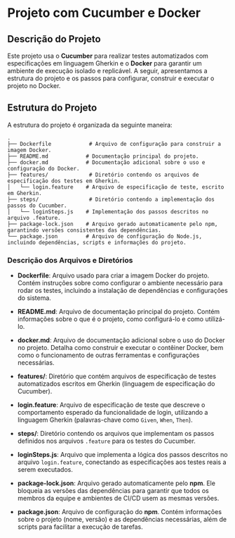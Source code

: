 # Projeto com Cucumber e Docker

## Descrição do Projeto

Este projeto usa o **Cucumber** para realizar testes automatizados com especificações em linguagem Gherkin e o **Docker** para garantir um ambiente de execução isolado e replicável. A seguir, apresentamos a estrutura do projeto e os passos para configurar, construir e executar o projeto no Docker.

## Estrutura do Projeto

A estrutura do projeto é organizada da seguinte maneira:

```
.
├── Dockerfile            # Arquivo de configuração para construir a imagem Docker.
├── README.md            # Documentação principal do projeto.
├── docker.md            # Documentação adicional sobre o uso e configuração do Docker.
├── features/             # Diretório contendo os arquivos de especificação dos testes em Gherkin.
│   └── login.feature    # Arquivo de especificação de teste, escrito em Gherkin.
├── steps/                # Diretório contendo a implementação dos passos do Cucumber.
│   └── loginSteps.js    # Implementação dos passos descritos no arquivo .feature.
├── package-lock.json    # Arquivo gerado automaticamente pelo npm, garantindo versões consistentes das dependências.
└── package.json         # Arquivo de configuração do Node.js, incluindo dependências, scripts e informações do projeto.
```

### Descrição dos Arquivos e Diretórios

- **Dockerfile**: Arquivo usado para criar a imagem Docker do projeto. Contém instruções sobre como configurar o ambiente necessário para rodar os testes, incluindo a instalação de dependências e configurações do sistema.
  
- **README.md**: Arquivo de documentação principal do projeto. Contém informações sobre o que é o projeto, como configurá-lo e como utilizá-lo.

- **docker.md**: Arquivo de documentação adicional sobre o uso do Docker no projeto. Detalha como construir e executar o contêiner Docker, bem como o funcionamento de outras ferramentas e configurações necessárias.

- **features/**: Diretório que contém arquivos de especificação de testes automatizados escritos em Gherkin (linguagem de especificação do Cucumber).

- **login.feature**: Arquivo de especificação de teste que descreve o comportamento esperado da funcionalidade de login, utilizando a linguagem Gherkin (palavras-chave como `Given`, `When`, `Then`).

- **steps/**: Diretório contendo os arquivos que implementam os passos definidos nos arquivos `.feature` para os testes do Cucumber.

- **loginSteps.js**: Arquivo que implementa a lógica dos passos descritos no arquivo `login.feature`, conectando as especificações aos testes reais a serem executados.

- **package-lock.json**: Arquivo gerado automaticamente pelo **npm**. Ele bloqueia as versões das dependências para garantir que todos os membros da equipe e ambientes de CI/CD usem as mesmas versões.

- **package.json**: Arquivo de configuração do **npm**. Contém informações sobre o projeto (nome, versão) e as dependências necessárias, além de scripts para facilitar a execução de tarefas.

